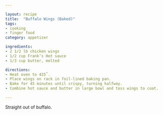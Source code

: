 ```yaml
---

layout: recipe
title:  "Buffalo Wings (Baked)"
tags: 
- cooking
- finger food
category: appetizer

ingredients:
- 2 1/2 lb chicken wings
- 1/2 cup Frank’s Hot sauce
- 1/3 cup butter, melted

directions:
- Heat oven to 425˚. 
- Place wings on rack in foil-lined baking pan. 
- Bake for 45 minutes until crispy, turning halfway. 
- Combine hot sauce and butter in large bowl and toss wings to coat.

---
```


Straight out of buffalo. 